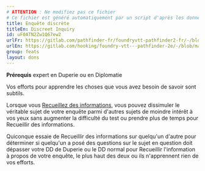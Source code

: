 ```yaml
---
# ATTENTION : Ne modifiez pas ce fichier
# Ce fichier est généré automatiquement par un script d'après les données du module Foundry VTT officiel et de sa traduction
title: Enquête discrète
titleEn: Discreet Inquiry
id: uF0ATN2Zw1Q67ew2
urlFr: https://gitlab.com/pathfinder-fr/foundryvtt-pathfinder2-fr/-/blob/master/data/feats/uF0ATN2Zw1Q67ew2.htm
urlEn: https://gitlab.com/hooking/foundry-vtt---pathfinder-2e/-/blob/master/packs/data/feats.db/discreet-inquiry.json
group: feats
layout: dons
---
```

**Prérequis** expert en Duperie ou en Diplomatie

Vos efforts pour apprendre les choses que vous avez besoin de savoir sont subtils.

Lorsque vous [Recueillez des informations](../actions/recueillir-des-informations.md), vous pouvez dissimuler le véritable sujet de votre enquête parmi d'autres sujets de moindre intérêt à vos yeux sans augmenter la difficulté du test ou prendre plus de temps pour Recueillir des informations.

Quiconque essaie de Recueillir des informations sur quelqu'un d'autre pour déterminer si quelqu'un a posé des questions sur le sujet en question doit dépasser votre DD de Duperie ou le DD normal pour Recueillir l'information à propos de votre enquête, le plus haut des deux ou ils n'apprennent rien de vos efforts.


